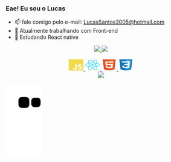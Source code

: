  ###   Eae! Eu sou o Lucas 

 -  📫 fale comigo pelo e-mail: LucasSantos3005@hotmail.com
 -  🔭 Atualmente trabalhando com Front-end
 -  🌱 Estudando React native
 
<div align="center">
  <a href="https://github.com/Lucaxhw">
  <img height="160em" src="https://github-readme-stats.vercel.app/api?username=Lucaxhw&show_icons=true&theme=nord&include_all_commits=true&count_private=true"/>
  <img height="160em" src="https://github-readme-stats.vercel.app/api/top-langs/?username=Lucaxhw&layout=compact&langs_count=7&theme=nord"/>
</div>

<div align="center" style="display: inline_block"><br>
  <img  alt="Lucas-Js" height="30" width="40" src="https://raw.githubusercontent.com/devicons/devicon/master/icons/javascript/javascript-plain.svg">
  <img  alt="Lucas-React" height="30" width="40" src="https://raw.githubusercontent.com/devicons/devicon/master/icons/react/react-original.svg">
  <img  alt="Lucas-HTML" height="30" width="40" src="https://raw.githubusercontent.com/devicons/devicon/master/icons/html5/html5-original.svg">
  <img  alt="Lucas-CSS" height="30" width="40" src="https://raw.githubusercontent.com/devicons/devicon/master/icons/css3/css3-original.svg"> 
</div>
 
<div align="center">
  <a href="https://www.linkedin.com/in/lucas-da-silva-670152191" target="_blank"><img src="https://img.shields.io/badge/-LinkedIn-%230077B5?style=for-the-badge&logo=linkedin&logoColor=white" target="_blank"></a>
</div> 
  
 
 
<div>
  
![Snake animation](https://github.com/rafaballerini/rafaballerini/blob/output/github-contribution-grid-snake.svg)
  
</div>
 
  
